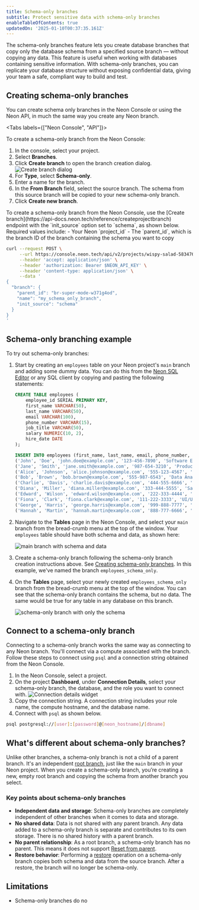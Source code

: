 ```yaml
---
title: Schema-only branches
subtitle: Protect sensitive data with schema-only branches
enableTableOfContents: true
updatedOn: '2025-01-10T00:37:35.161Z'
---
```


<EarlyAccess />

The schema-only branches feature lets you create database branches that copy only the database schema from a specified source branch — without copying any data. This feature is useful when working with databases containing sensitive information. With schema-only branches, you can replicate your database structure without exposing confidential data, giving your team a safe, compliant way to build and test.

## Creating schema-only branches

You can create schema only branches in the Neon Console or using the Neon API, in much the same way you create any Neon branch.

<Tabs labels={["Neon Console", "API"]}>

<TabItem>
To create a schema-only branch from the Neon Console:

1. In the console, select your project.
2. Select **Branches**.
3. Click **Create branch** to open the branch creation dialog.
   ![Create branch dialog](/docs/manage/create_branch.png)
4. For **Type**, select **Schema-only**.
4. Enter a name for the branch.
5. In the **From Branch** field, select the source branch. The schema from this source branch will be copied to your new schema-only branch. 
6. Click **Create new branch**.
</TabItem>

<TabItem>
To create a schema-only branch from the Neon Console, use the [Create branch](https://api-docs.neon.tech/reference/createprojectbranch) endpoint with the `init_source` option set to `schema`, as shown below. Required values include:
- Your Neon `project_id`
- The `parent_id`, which is the branch ID of the branch containing the schema you want to copy

```bash
curl --request POST \
     --url https://console.neon.tech/api/v2/projects/wispy-salad-58347608/branches \
     --header 'accept: application/json' \
     --header 'authorization: Bearer $NEON_API_KEY' \
     --header 'content-type: application/json' \
     --data '
{
  "branch": {
    "parent_id": "br-super-mode-w371g4od",
    "name": "my_schema_only_branch",
    "init_source": "schema"
  }
}
'
```
</TabItem>

</Tabs>






## Schema-only branching example

To try out schema-only branches:

1. Start by creating  an `employees` table on your Neon project's `main` branch and adding some dummy data. You can do this from the [Neon SQL Editor](/docs/get-started-with-neon/query-with-neon-sql-editor) or any SQL client by copying and pasting the following statements:

    ```sql
    CREATE TABLE employees (
        employee_id SERIAL PRIMARY KEY,
        first_name VARCHAR(50),
        last_name VARCHAR(50),
        email VARCHAR(100),
        phone_number VARCHAR(15),
        job_title VARCHAR(50),
        salary NUMERIC(10, 2),
        hire_date DATE
    );

    INSERT INTO employees (first_name, last_name, email, phone_number, job_title, salary, hire_date) VALUES
    ('John', 'Doe', 'john.doe@example.com', '123-456-7890', 'Software Engineer', 95000.00, '2020-01-15'),
    ('Jane', 'Smith', 'jane.smith@example.com', '987-654-3210', 'Product Manager', 110000.00, '2019-03-22'),
    ('Alice', 'Johnson', 'alice.johnson@example.com', '555-123-4567', 'HR Specialist', 65000.00, '2021-06-10'),
    ('Bob', 'Brown', 'bob.brown@example.com', '555-987-6543', 'Data Analyst', 78000.00, '2018-09-05'),
    ('Charlie', 'Davis', 'charlie.davis@example.com', '444-555-6666', 'Marketing Manager', 95000.00, '2017-11-14'),
    ('Diana', 'Miller', 'diana.miller@example.com', '333-444-5555', 'Sales Representative', 72000.00, '2022-04-18'),
    ('Edward', 'Wilson', 'edward.wilson@example.com', '222-333-4444', 'DevOps Engineer', 98000.00, '2020-12-03'),
    ('Fiona', 'Clark', 'fiona.clark@example.com', '111-222-3333', 'UI/UX Designer', 85000.00, '2016-08-29'),
    ('George', 'Harris', 'george.harris@example.com', '999-888-7777', 'Financial Analyst', 90000.00, '2021-01-11'),
    ('Hannah', 'Martin', 'hannah.martin@example.com', '888-777-6666', 'Backend Developer', 92000.00, '2019-07-23');
    ```

2. Navigate to the **Tables** page in the Neon Console, and select your `main` branch from the bread-crumb menu at the top of the window. Your `employees` table should have both schema and data, as shown here:

    ![main branch with schema and data](/docs/guides/schema-data-branch.png)

3. Create a schema-only branch following the schema-only branch creation instructions above. See [Creating schema-only branches](#creating-schema-only-branches). In this example, we've named the branch `employees_schema_only`. 

4. On the **Tables** page, select your newly created `employees_schema_only` branch from the bread-crumb menu at the top of the window. You can see that the schema-only branch contains the schema, but no data. The same would be true for any table in any database on this branch.

    ![schema-only branch with only the schema](/docs/guides/schema-only-branch.png)

## Connect to a schema-only branch

Connecting to a schema-only branch works the same way as connecting to any Neon branch. You'll connect via a compute associated with the branch. Follow these steps to connect using `psql` and a connection string obtained from the Neon Console.

1. In the Neon Console, select a project.
2. On the project **Dashboard**, under **Connection Details**, select your schema-only branch, the database, and the role you want to connect with.
   ![Connection details widget](/docs/connect/connection_details.png)
3. Copy the connection string. A connection string includes your role name, the compute hostname, and the database name.
4. Connect with `psql` as shown below.

```bash shouldWrap
psql postgresql://[user]:[password]@[neon_hostname]/[dbname]
```

## What's different about schema-only branches?

Unlike other branches, a schema-only branch is not a child of a parent branch. It's an independent [root branch](/docs/reference/glossary#root-branch), just like the `main` branch in your Neon project. When you create a schema-only branch, you’re creating a new, empty root branch and copying the schema from another branch you select.

### Key points about schema-only branches

- **Independent data and storage**: Schema-only branches are completely independent of other branches when it comes to data and storage.
- **No shared data**: Data is not shared with any parent branch. Any data added to a schema-only branch is separate and contributes to its own storage. There is no shared history with a parent branch.
- **No parent relationship**: As a root branch, a schema-only branch has no parent. This means it does not support [Reset from parent](/docs/manage/branches#reset-a-branch-from-parent).
- **Restore behavior**: Performing a [restore](/docs/guides/branch-restore) operation on a schema-only branch copies both schema and data from the source branch. After a restore, the branch will no longer be schema-only.


## Limitations

- Schema-only branches do no


